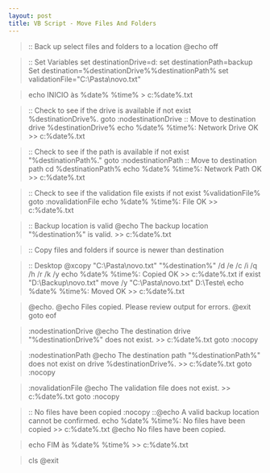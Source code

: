 ```yaml
---
layout: post
title: VB Script - Move Files And Folders
---
```


>:: Back up select files and folders to a location
@echo off

>:: Set Variables
set destinationDrive=d:
set destinationPath=backup
Set destination=%destinationDrive%\%destinationPath%
set validationFile="C:\Pasta\novo.txt"

>echo INICIO às %date% %time% > c:\%date%.txt

>:: Check to see if the drive is available
if not exist %destinationDrive%\. goto :nodestinationDrive 
:: Move to destination drive
%destinationDrive%
echo %date% %time%: Network Drive OK >> c:\%date%.txt

>:: Check to see if the path is available
if not exist "\%destinationPath%\." goto :nodestinationPath
:: Move to destination path
cd %destinationPath%
echo %date% %time%: Network Path OK >> c:\%date%.txt

>:: Check to see if the validation file exists
if not exist %validationFile% goto :novalidationFile
echo %date% %time%: File OK >> c:\%date%.txt

>:: Backup location is valid
@echo The backup location "%destination%" is valid. >> c:\%date%.txt

>:: Copy files and folders if source is newer than destination

>:: Desktop
@xcopy "C:\Pasta\novo.txt" "%destination%" /d /e /c /i /q /h /r /k /y
echo %date% %time%: Copied OK >> c:\%date%.txt
if exist "D:\Backup\novo.txt" move /y "C:\Pasta\novo.txt" D:\Teste\ 
echo %date% %time%: Moved OK >> c:\%date%.txt

>@echo.
@echo Files copied.  Please review output for errors.
@exit
goto eof

>:nodestinationDrive
@echo The destination drive "%destinationDrive%" does not exist. >> c:\%date%.txt
goto :nocopy

>:nodestinationPath
@echo The destination path "%destinationPath%" does not exist on drive %destinationDrive%. >> c:\%date%.txt
goto :nocopy

>:novalidationFile
@echo The validation file does not exist. >> c:\%date%.txt
goto :nocopy

>:: No files have been copied
:nocopy
::@echo A valid backup location cannot be confirmed.
echo %date% %time%: No files have been copied >> c:\%date%.txt
@echo No files have been copied.

>echo FIM às %date% %time% >> c:\%date%.txt

>cls
@exit